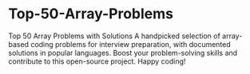 # Top-50-Array-Problems
Top 50 Array Problems with Solutions  A handpicked selection of array-based coding problems for interview preparation, with documented solutions in popular languages. Boost your problem-solving skills and contribute to this open-source project. Happy coding!
